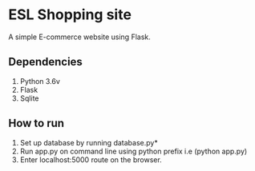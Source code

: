 # ESL Shopping site 
A simple E-commerce website using Flask.
  
## Dependencies ##
1. Python 3.6v
2. Flask
3. Sqlite

## How to run ##
1. Set up database by running database.py*
2. Run app.py on command line using python prefix i.e (python app.py)
3. Enter localhost:5000 route on the browser.
